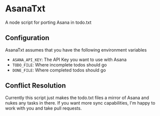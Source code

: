 AsanaTxt
========

A node script for porting Asana in todo.txt

Configuration
-------------

AsanaTxt assumes that you have the following environment variables

- `ASANA_API_KEY`: The API Key you want to use with Asana
- `TODO_FILE`: Where incomplete todos should go
- `DONE_FILE`: Where completed todos should go

Conflict Resolution
-------------------

Currently this script just makes the todo.txt files a mirror of Asana and nukes any tasks in there. If you want more sync capabilities, I'm happy to work with you and take pull requests.

